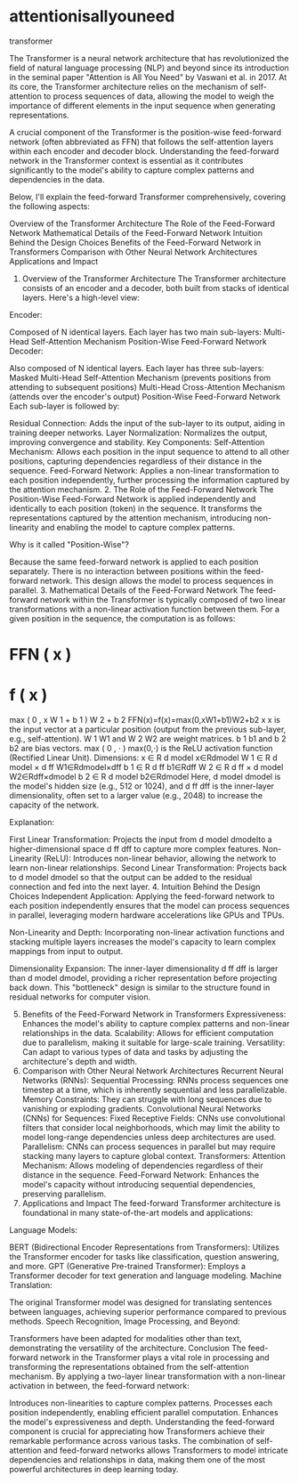 # attentionisallyouneed
transformer

The Transformer is a neural network architecture that has revolutionized the field of natural language processing (NLP) and beyond since its introduction in the seminal paper "Attention is All You Need" by Vaswani et al. in 2017. At its core, the Transformer architecture relies on the mechanism of self-attention to process sequences of data, allowing the model to weigh the importance of different elements in the input sequence when generating representations.

A crucial component of the Transformer is the position-wise feed-forward network (often abbreviated as FFN) that follows the self-attention layers within each encoder and decoder block. Understanding the feed-forward network in the Transformer context is essential as it contributes significantly to the model's ability to capture complex patterns and dependencies in the data.

Below, I'll explain the feed-forward Transformer comprehensively, covering the following aspects:

Overview of the Transformer Architecture
The Role of the Feed-Forward Network
Mathematical Details of the Feed-Forward Network
Intuition Behind the Design Choices
Benefits of the Feed-Forward Network in Transformers
Comparison with Other Neural Network Architectures
Applications and Impact
1. Overview of the Transformer Architecture
The Transformer architecture consists of an encoder and a decoder, both built from stacks of identical layers. Here's a high-level view:

Encoder:

Composed of N identical layers.
Each layer has two main sub-layers:
Multi-Head Self-Attention Mechanism
Position-Wise Feed-Forward Network
Decoder:

Also composed of N identical layers.
Each layer has three sub-layers:
Masked Multi-Head Self-Attention Mechanism (prevents positions from attending to subsequent positions)
Multi-Head Cross-Attention Mechanism (attends over the encoder's output)
Position-Wise Feed-Forward Network
Each sub-layer is followed by:

Residual Connection: Adds the input of the sub-layer to its output, aiding in training deeper networks.
Layer Normalization: Normalizes the output, improving convergence and stability.
Key Components:
Self-Attention Mechanism: Allows each position in the input sequence to attend to all other positions, capturing dependencies regardless of their distance in the sequence.
Feed-Forward Network: Applies a non-linear transformation to each position independently, further processing the information captured by the attention mechanism.
2. The Role of the Feed-Forward Network
The Position-Wise Feed-Forward Network is applied independently and identically to each position (token) in the sequence. It transforms the representations captured by the attention mechanism, introducing non-linearity and enabling the model to capture complex patterns.

Why is it called "Position-Wise"?

Because the same feed-forward network is applied to each position separately.
There is no interaction between positions within the feed-forward network.
This design allows the model to process sequences in parallel.
3. Mathematical Details of the Feed-Forward Network
The feed-forward network within the Transformer is typically composed of two linear transformations with a non-linear activation function between them. For a given position in the sequence, the computation is as follows:

FFN
(
x
)
=
f
(
x
)
=
max
(
0
,
x
W
1
+
b
1
)
W
2
+
b
2
FFN(x)=f(x)=max(0,xW1​+b1​)W2​+b2​
x
x is the input vector at a particular position (output from the previous sub-layer, e.g., self-attention).
W
1
W1​ and 
W
2
W2​ are weight matrices.
b
1
b1​ and 
b
2
b2​ are bias vectors.
max
(
0
,
⋅
)
max(0,⋅) is the ReLU activation function (Rectified Linear Unit).
Dimensions:
x
∈
R
d
model
x∈Rdmodel​
W
1
∈
R
d
model
×
d
ff
W1​∈Rdmodel​×dff​
b
1
∈
R
d
ff
b1​∈Rdff​
W
2
∈
R
d
ff
×
d
model
W2​∈Rdff​×dmodel​
b
2
∈
R
d
model
b2​∈Rdmodel​
Here, 
d
model
dmodel​ is the model's hidden size (e.g., 512 or 1024), and 
d
ff
dff​ is the inner-layer dimensionality, often set to a larger value (e.g., 2048) to increase the capacity of the network.

Explanation:

First Linear Transformation: Projects the input from 
d
model
dmodel​ to a higher-dimensional space 
d
ff
dff​ to capture more complex features.
Non-Linearity (ReLU): Introduces non-linear behavior, allowing the network to learn non-linear relationships.
Second Linear Transformation: Projects back to 
d
model
dmodel​ so that the output can be added to the residual connection and fed into the next layer.
4. Intuition Behind the Design Choices
Independent Application: Applying the feed-forward network to each position independently ensures that the model can process sequences in parallel, leveraging modern hardware accelerations like GPUs and TPUs.

Non-Linearity and Depth: Incorporating non-linear activation functions and stacking multiple layers increases the model's capacity to learn complex mappings from input to output.

Dimensionality Expansion: The inner-layer dimensionality 
d
ff
dff​ is larger than 
d
model
dmodel​, providing a richer representation before projecting back down. This "bottleneck" design is similar to the structure found in residual networks for computer vision.

5. Benefits of the Feed-Forward Network in Transformers
Expressiveness: Enhances the model's ability to capture complex patterns and non-linear relationships in the data.
Scalability: Allows for efficient computation due to parallelism, making it suitable for large-scale training.
Versatility: Can adapt to various types of data and tasks by adjusting the architecture's depth and width.
6. Comparison with Other Neural Network Architectures
Recurrent Neural Networks (RNNs):
Sequential Processing: RNNs process sequences one timestep at a time, which is inherently sequential and less parallelizable.
Memory Constraints: They can struggle with long sequences due to vanishing or exploding gradients.
Convolutional Neural Networks (CNNs) for Sequences:
Fixed Receptive Fields: CNNs use convolutional filters that consider local neighborhoods, which may limit the ability to model long-range dependencies unless deep architectures are used.
Parallelism: CNNs can process sequences in parallel but may require stacking many layers to capture global context.
Transformers:
Attention Mechanism: Allows modeling of dependencies regardless of their distance in the sequence.
Feed-Forward Network: Enhances the model's capacity without introducing sequential dependencies, preserving parallelism.
7. Applications and Impact
The feed-forward Transformer architecture is foundational in many state-of-the-art models and applications:

Language Models:

BERT (Bidirectional Encoder Representations from Transformers): Utilizes the Transformer encoder for tasks like classification, question answering, and more.
GPT (Generative Pre-trained Transformer): Employs a Transformer decoder for text generation and language modeling.
Machine Translation:

The original Transformer model was designed for translating sentences between languages, achieving superior performance compared to previous methods.
Speech Recognition, Image Processing, and Beyond:

Transformers have been adapted for modalities other than text, demonstrating the versatility of the architecture.
Conclusion
The feed-forward network in the Transformer plays a vital role in processing and transforming the representations obtained from the self-attention mechanism. By applying a two-layer linear transformation with a non-linear activation in between, the feed-forward network:

Introduces non-linearities to capture complex patterns.
Processes each position independently, enabling efficient parallel computation.
Enhances the model's expressiveness and depth.
Understanding the feed-forward component is crucial for appreciating how Transformers achieve their remarkable performance across various tasks. The combination of self-attention and feed-forward networks allows Transformers to model intricate dependencies and relationships in data, making them one of the most powerful architectures in deep learning today.

